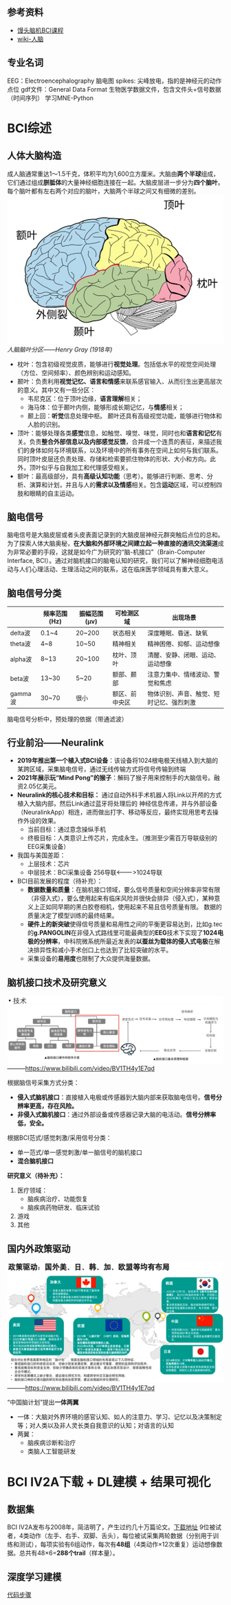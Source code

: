 ## 参考资料

* [馒头脑机BCI课程](https://www.bilibili.com/video/BV1TH4y1E7qd/)
* [wiki-人脑](https://zh.wikipedia.org/wiki/%E4%BA%BA%E8%85%A6)

## 专业名词
EEG：Electroencephalography  脑电图
spikes: 尖峰放电，指的是神经元的动作点位
gdf文件：General Data Format  生物医学数据文件，包含文件头+信号数据（时间序列）  学习MNE-Python

# BCI综述

## 人体大脑构造

成人脑通常重达1～1.5千克，体积平均为1,600立方厘米。大脑由**两个半球**组成，它们通过组成**胼胝体**的大量神经细胞连接在一起。大脑皮层进一步分为**四个脑叶**。每个脑叶都有左右两个对应的脑叶，大脑两个半球之间又有细微的差别。
![四个脑叶](./image/Lobes_of_the_brain_NL.svg)
*人脑脑叶分区——Henry Gray (1918年)*

* 枕叶：包含初级视觉皮质，能够进行**视觉处理**。包括低水平的视觉空间处理（方位、空间频率）、颜色辨别和运动感知。
* 颞叶：负责利用**视觉记忆、语言和情感**来联系感官输入、从而衍生出更高层次的意义。其中又有一些分区：
  * 韦尼克区：位于顶叶边缘，**语言理解**相关；
  * 海马体：位于颞叶内侧，能够形成长期记忆，与**情感**相关；
  * 颞上回：**听觉**信息处理中枢。
    颞叶还具有高级视觉功能，能够进行物体和人脸的识别。
* 顶叶：能够处理各类**感觉**信息，如触觉、嗅觉、味觉，同时也和**语言和记忆**有关。负责**整合外部信息以及内部感觉反馈**，合并成一个连贯的表征，来描述我们的身体如何与环境联系，以及环境中的所有事务在空间上如何与我们联系。同时顶叶皮层还负责处理、存储和检索要抓住物体的形状、大小和方向。此外，顶叶似乎与自我加工和代理感受相关。
* 额叶：最高级部分，具有**高级认知功能**（思考）。能够进行判断、思考、分析、演算和计划，并且与人的**需求以及情感**相关。包含**运动**区域，可以控制四肢和眼睛的自主运动。

## 脑电信号

脑电信号是大脑皮层或者头皮表面记录到的大脑皮层神经元群突触后点位的总和。为了探索人体大脑奥秘，**在大脑和外部环境之间建立起一种直接的通讯交流渠道**成为非常必要的手段，这就是如今广为研究的“脑-机接口”（Brain-Computer Interface, BCI）。通过对脑机接口的脑电认知的研究，我们可以了解神经细胞电活动与人们心理活动、生理活动之间的联系，这在临床医学领域具有重大意义。

## 脑电信号分类

|         | 频率范围(Hz) | 振幅范围(μv) | 可检测区域     | 出现场景                                 |
| ------- | ------------ | ------------- | -------------- | ---------------------------------------- |
| delta波 | 0.1~4        | 20~200        | 状态相关       | 深度睡眠、昏迷、缺氧                     |
| theta波 | 4~8          | 10~50         | 精神相关       | 精神困倦、抑郁、运动想像                 |
| alpha波 | 8~13         | 20~100        | 枕叶、顶叶     | 清醒、安静、闭眼、运动、运动想像         |
| beta波  | 13~30        | 5~20          | 额部、颞部     | 注意力集中、情绪波动、警觉和焦虑         |
| gamma波 | 30~70        | 很小         | 额区、前中央区 | 物体识别、声音、触觉、短时记忆、强烈刺激 |

脑电信号分析中，预处理的依据（带通滤波）

## 行业前沿——Neuralink
* **2019年推出第一个植入式BCI设备**：该设备将1024根电极天线植入到大脑的某跨区域，采集脑电信号，通过无线传输方式将信号传输到终端
* **2021年展示玩“Mind Pong”的猴子**：解码了猴子用来控制手的大脑信号。融资2.05亿美元。
* **Neuralink的核心技术和目标：** 通过自动外科手术机器人将Link以开颅的方式 植入大脑内部，然后Link通过蓝牙将处理后的 神经信息传递，并与外部设备（NeuralinkApp）相连，进而做出打字、移动等反应，最终实现用思考去操作外设的效果。
    * 当前目标：通过意念操纵手机
    * 终极目标：人类意识上传芯片，完成永生。（推测至少需百万导联级别的EEG采集设备）
* 我国与美国差距：
    * 上层技术：芯片  
    * 中层技术：BCI采集设备   256导联<--->1024导联
* BCI目前发展的程度（待补充）：
    * **数据数量和质量**：在脑机接口领域，要么信号质量和空间分辨率非常有限（非侵入式），要么使用起来有临床风险并很快会排异（侵入式），某种意义上正如同早期的黑白胶卷相机，使用起来不易且信号质量有限。 数据的质量决定了模型训练的最终结果。
    * **硬件上的新突破**使得信号质量和易用性之间的平衡更容易达到，比如g.tec的**g.PANGOLIN**在非侵入式路线里可能最典型的**EEG**技术下实现了**1024电极的分辨率**，中科院微系统所最近发表的**以蚕丝为载体的侵入式电极**在解决排异性和减小手术创口上也达到了比较突破的水平。
    * 采集设备的**易用度**也限制了大众提供海量数据。
## 脑机接口技术及研究意义
![BCI技术](./image/BCI技术.png)  ———https://www.bilibili.com/video/BV1TH4y1E7qd

根据脑信号采集方式分类：
* **侵入式脑机接口**：直接植入电极或传感器到大脑内部来获取脑电信号。**信号分辨率更高，存在风险。**
* **非侵入式脑机接口**：通过外部设备或传感器记录大脑的电活动。**信号分辨率低，安全。**

根据BCI范式/感觉刺激/采用信号分类：
* 单一范式/单一感觉刺激/单一脑信号的脑机接口
* **混合脑机接口**

**研究意义（待补充）：**
1. 医疗领域：
    * 脑疾病治疗、功能恢复
    * 脑疾病药物研发、临床试验 
1. 游戏
1. 其他

## 国内外政策驱动
![政策驱动](./image/政策驱动.png)  ———https://www.bilibili.com/video/BV1TH4y1E7qd

“中国脑计划”提出**一体两翼**
* 一体：大脑对外界环境的感官认知、如人的注意力、学习、记忆以及决策制定等；对人类以及非人灵长类自我意识的认知；对语言的认知
* 两翼：
    * 脑疾病诊断和治疗
    * 类脑人工智能研发


# BCI IV2A下载 + DL建模 + 结果可视化
## 数据集
BCI IV2A发布与2008年，简洁明了，产生过约几十万篇论文。[下载地址](bbci.de/competition/iv/index.html)
9位被试者，4类动作（左手、右手、双脚、舌头），每位被试采集两轮数据（分别用于训练和测试），每项实验有6组动作，每次有**48组**（4类动作×12次重复）运动想像数据。总共有48×6=**288个trail**（样本量）。
## 深度学习建模
[代码步骤](./BCI-IV-2A.ipynb)